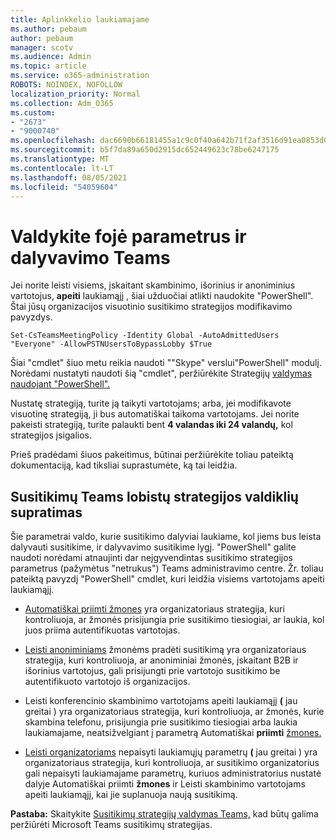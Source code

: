 ```yaml
---
title: Aplinkkelio laukiamajame
ms.author: pebaum
author: pebaum
manager: scotv
ms.audience: Admin
ms.topic: article
ms.service: o365-administration
ROBOTS: NOINDEX, NOFOLLOW
localization_priority: Normal
ms.collection: Adm_O365
ms.custom:
- "2673"
- "9000740"
ms.openlocfilehash: dac6690b66181455a1c9c0f40a642b71f2af3516d91ea0853d06564b017b03a2
ms.sourcegitcommit: b5f7da89a650d2915dc652449623c78be6247175
ms.translationtype: MT
ms.contentlocale: lt-LT
ms.lasthandoff: 08/05/2021
ms.locfileid: "54059604"
---
```

# <a name="control-lobby-settings-and-level-of-participation-in-teams"></a>Valdykite fojė parametrus ir dalyvavimo Teams

Jei norite leisti visiems, įskaitant skambinimo, išorinius ir anoniminius vartotojus, **apeiti** laukiamąjį , šiai užduočiai atlikti naudokite "PowerShell". Štai jūsų organizacijos visuotinio susitikimo strategijos modifikavimo pavyzdys.

`Set-CsTeamsMeetingPolicy -Identity Global -AutoAdmittedUsers "Everyone" -AllowPSTNUsersToBypassLobby $True`

Šiai "cmdlet" šiuo metu reikia naudoti ""Skype" verslui"PowerShell" modulį. Norėdami nustatyti naudoti šią "cmdlet", peržiūrėkite Strategijų [valdymas naudojant "PowerShell".](https://docs.microsoft.com/microsoftteams/teams-powershell-overview#managing-policies-via-powershell)

Nustatę strategiją, turite ją taikyti vartotojams; arba, jei modifikavote visuotinę strategiją, ji bus automatiškai taikoma vartotojams. Jei norite pakeisti strategiją, turite palaukti bent **4 valandas iki 24 valandų,** kol strategijos įsigalios. 

Prieš pradėdami šiuos pakeitimus, būtinai peržiūrėkite toliau pateiktą dokumentaciją, kad tiksliai suprastumėte, ką tai leidžia.


## <a name="understanding-teams-meeting-lobby-policy-controls"></a>Susitikimų Teams lobistų strategijos valdiklių supratimas

Šie parametrai valdo, kurie susitikimo dalyviai laukiame, kol jiems bus leista dalyvauti susitikime, ir dalyvavimo susitikime lygį. "PowerShell" galite naudoti norėdami atnaujinti dar neįgyvendintas susitikimo strategijos parametrus (pažymėtus "netrukus") Teams administravimo centre. Žr. toliau pateiktą pavyzdį "PowerShell" cmdlet, kuri leidžia visiems vartotojams apeiti laukiamąjį.

- [Automatiškai priimti žmones](https://docs.microsoft.com/microsoftteams/meeting-policies-in-teams#automatically-admit-people) yra organizatoriaus strategija, kuri kontroliuoja, ar žmonės prisijungia prie susitikimo tiesiogiai, ar laukia, kol juos priima autentifikuotas vartotojas.

- [Leisti anoniminiams](https://docs.microsoft.com/microsoftteams/meeting-policies-in-teams#allow-anonymous-people-to-start-a-meeting) žmonėms pradėti susitikimą yra organizatoriaus strategija, kuri kontroliuoja, ar anoniminiai žmonės, įskaitant B2B ir išorinius vartotojus, gali prisijungti prie vartotojo susitikimo be autentifikuoto vartotojo iš organizacijos.

- Leisti konferencinio skambinimo vartotojams apeiti laukiamąjį **(** jau greitai ) yra organizatoriaus strategija, kuri kontroliuoja, ar žmonės, kurie skambina telefonu, prisijungia prie susitikimo tiesiogiai arba laukia laukiamajame, neatsižvelgiant į parametrą Automatiškai **priimti** [žmones.](https://docs.microsoft.com/microsoftteams/meeting-policies-in-teams#allow-dial-in-users-to-bypass-the-lobby-coming-soon)

- [Leisti organizatoriams](https://docs.microsoft.com/microsoftteams/meeting-policies-in-teams#allow-organizers-to-override-lobby-settings-coming-soon) nepaisyti laukiamųjų parametrų **(** jau greitai ) yra organizatoriaus strategija, kuri kontroliuoja,  ar susitikimo organizatorius gali nepaisyti laukiamajame parametrų, kuriuos administratorius nustatė dalyje Automatiškai priimti **žmones** ir Leisti skambinimo vartotojams apeiti laukiamąjį, kai jie suplanuoja naują susitikimą.

**Pastaba:** Skaitykite [Susitikimų strategijų valdymas Teams,](https://docs.microsoft.com/microsoftteams/meeting-policies-in-teams) kad būtų galima peržiūrėti Microsoft Teams susitikimų strategijas.
